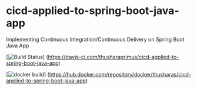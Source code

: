 # cicd-applied-to-spring-boot-java-app
Implementing Continuous Integration/Continuous Delivery on Spring Boot Java App

[![Build Status](https://travis-ci.com/thusharaprimus/cicd-applied-to-spring-boot-java-app.svg)]
(https://travis-ci.com/thusharaprimus/cicd-applied-to-spring-boot-java-app)

[![docker build](https://img.shields.io/docker/cloud/build/thusharas/cicd-applied-to-spring-boot-java-app)]
(https://hub.docker.com/repository/docker/thusharas/cicd-applied-to-spring-boot-java-app)

